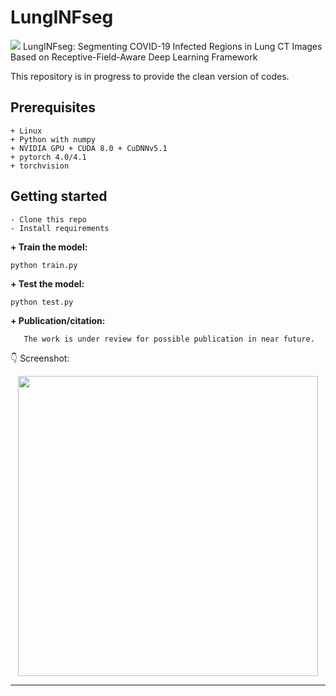 # LungINFseg
[![](https://img.shields.io/badge/python-3.6%2B-green.svg)]()
LungINFseg: Segmenting COVID-19 Infected Regions in Lung CT Images
Based on Receptive-Field-Aware Deep Learning Framework 

This repository is in progress to provide the clean version of codes.

## Prerequisites
```
+ Linux
+ Python with numpy
+ NVIDIA GPU + CUDA 8.0 + CuDNNv5.1
+ pytorch 4.0/4.1
+ torchvision
```
## Getting started
```
- Clone this repo 
- Install requirements
```


**+ Train the model:**

    python train.py 
    
**+ Test the model:**

    python test.py
 
**+ Publication/citation:**
 ```
    The work is under review for possible publication in near future.      
 ```

:point_down: Screenshot:

<p align="center">
  <img src="/static/screenshot.png" height="480px" alt="">
</p>

------------------
